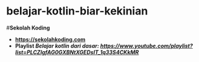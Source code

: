 # belajar-kotlin-biar-kekinian

#<b>Sekolah Koding<b>
* https://sekolahkoding.com
* Playlist <i>Belajar kotlin dari dasar<i>: https://www.youtube.com/playlist?list=PLCZlgfAG0GXBNtXGEDslT_1q33S4CKkMR

